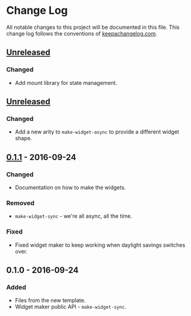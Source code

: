 # Change Log
All notable changes to this project will be documented in this file. This change log follows the conventions of [keepachangelog.com](http://keepachangelog.com/).

## [Unreleased]
### Changed
- Add mount library for state management.

## [Unreleased]
### Changed
- Add a new arity to `make-widget-async` to provide a different widget shape.

## [0.1.1] - 2016-09-24
### Changed
- Documentation on how to make the widgets.

### Removed
- `make-widget-sync` - we're all async, all the time.

### Fixed
- Fixed widget maker to keep working when daylight savings switches over.

## 0.1.0 - 2016-09-24
### Added
- Files from the new template.
- Widget maker public API - `make-widget-sync`.

[Unreleased]: https://github.com/your-name/rama/compare/0.1.1...HEAD
[0.1.1]: https://github.com/your-name/rama/compare/0.1.0...0.1.1

